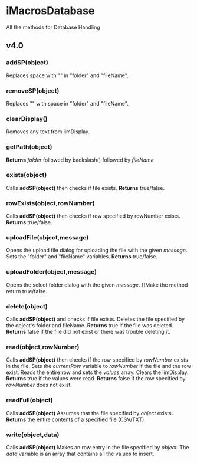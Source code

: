 # iMacrosDatabase
All the methods for Database Handling

## v4.0

### addSP(object)
Replaces space with "<SP>" in "folder" and "fileName".

### removeSP(object)
Replaces "<SP>" with space in "folder" and "fileName".
  
### clearDisplay()
Removes any text from iimDisplay.

### getPath(object)
**Returns** *folder* followed by backslash(\) followed by *fileName*

### exists(object)
Calls **addSP(object)** then checks if file exists. 
**Returns** true/false.

### rowExists(object,rowNumber)
Calls **addSP(object)** then checks if row specified by rowNumber exists. 
**Returns** true/false.

### uploadFile(object,message)
Opens the upload file dialog for uploading the file with the given *message*.
Sets the "folder" and "fileName" variables.
**Returns** true/false.

### uploadFolder(object,message)
Opens the select folder dialog with the given *message*.
[]Make the method return true/false.

### delete(object)
Calls **addSP(object)** and checks if file exists.
Deletes the file specified by the object's folder and fileName.
**Returns** true if the file was deleted.
**Returns** false if the file did not exist or there was trouble deleting it.

### read(object,rowNumber)
Calls **addSP(object)** then checks if the row specified by *rowNumber* exists in the file.
Sets the *currentRow* variable to *rowNumber* if the file and the row exist.
Reads the entire row and sets the *values* array.
Clears the iimDisplay.
**Returns** true if the values were read.
**Returns** false if the row specified by *rowNumber* does not exist.

### readFull(object)
Calls **addSP(object)**
Assumes that the file specified by *object* exists.
**Returns** the entire contents of a specified file (CSV/TXT).

### write(object,data)
Calls **addSP(object)**
Makes an row entry in the file specified by *object*.
The *data* variable is an array that contains all the values to insert.

